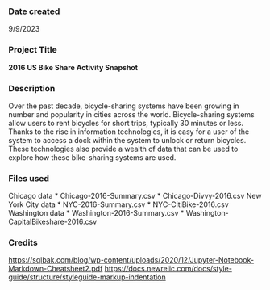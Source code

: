 ### Date created
9/9/2023


### Project Title
**2016 US Bike Share Activity Snapshot**


### Description
Over the past decade, bicycle-sharing systems have been growing in number and popularity in cities across the world. Bicycle-sharing systems allow users to rent bicycles for short trips, typically 30 minutes or less. Thanks to the rise in information technologies, it is easy for a user of the system to access a dock within the system to unlock or return bicycles. These technologies also provide a wealth of data that can be used to explore how these bike-sharing systems are used.


### Files used
Chicago data
    * Chicago-2016-Summary.csv
    * Chicago-Divvy-2016.csv
New York City data
    * NYC-2016-Summary.csv
    * NYC-CitiBike-2016.csv
Washington data
    * Washington-2016-Summary.csv
    * Washington-CapitalBikeshare-2016.csv


### Credits
https://sqlbak.com/blog/wp-content/uploads/2020/12/Jupyter-Notebook-Markdown-Cheatsheet2.pdf
https://docs.newrelic.com/docs/style-guide/structure/styleguide-markup-indentation
